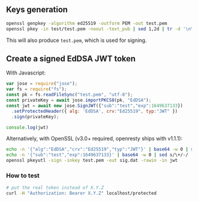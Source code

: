 ## Keys generation

```bash
openssl genpkey -algorithm ed25519 -outform PEM -out test.pem
openssl pkey -in test/test.pem -noout -text_pub | sed 1,2d | tr -d '\n\r :' | xxd -r -p | base64  # put to nginx.conf
```

This will also produce `test.pem`, which is used for signing.

## Create a signed EdDSA JWT token

With Javascript:

```js
var jose = require("jose");
var fs = require("fs");
const pk = fs.readFileSync("test.pem", "utf-8");
const privateKey = await jose.importPKCS8(pk, "EdDSA");
const jwt = await new jose.SignJWT({"sub":"test","exp":1649637133})
  .setProtectedHeader({ alg: 'EdDSA', crv:"Ed25519", typ:"JWT" })
  .sign(privateKey);

console.log(jwt)
```

Alternatively, with OpenSSL (v3.0+ required, openresty ships with v1.1.1):

```bash
echo -n '{"alg":"EdDSA","crv":"Ed25519","typ":"JWT"}' | base64 -w 0 | sed s/\+/-/ | sed -E s/=+$/./ > jwt
echo -n '{"sub":"test","exp":1649637133}' | base64 -w 0 | sed s/\+/-/ | sed -E s/=+$// >> jwt
openssl pkeyutl -sign -inkey test.pem -out sig.dat -rawin -in jwt
```

### How to test

```bash
# put the real token instead of X.Y.Z
curl -H "Authorization: Bearer X.Y.Z" localhost/protected
```